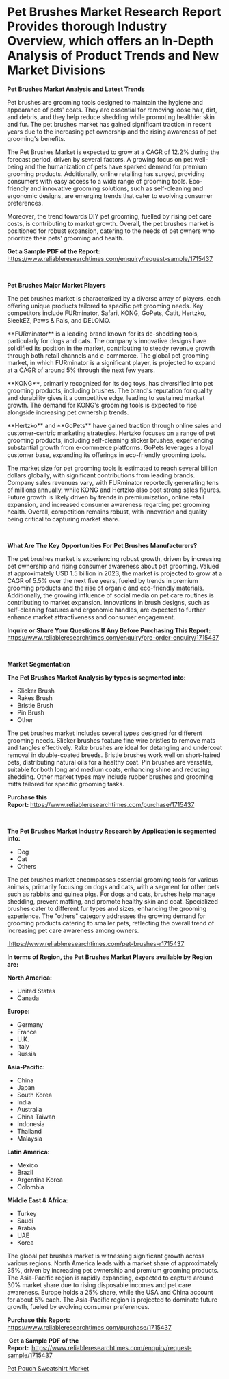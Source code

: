 <p><h1>Pet Brushes Market Research Report Provides thorough Industry Overview, which offers an In-Depth Analysis of Product Trends and New Market Divisions</h1></p><p><strong>Pet Brushes Market Analysis and Latest Trends</strong></p>
<p><p>Pet brushes are grooming tools designed to maintain the hygiene and appearance of pets' coats. They are essential for removing loose hair, dirt, and debris, and they help reduce shedding while promoting healthier skin and fur. The pet brushes market has gained significant traction in recent years due to the increasing pet ownership and the rising awareness of pet grooming's benefits.</p><p>The Pet Brushes Market is expected to grow at a CAGR of 12.2% during the forecast period, driven by several factors. A growing focus on pet well-being and the humanization of pets have sparked demand for premium grooming products. Additionally, online retailing has surged, providing consumers with easy access to a wide range of grooming tools. Eco-friendly and innovative grooming solutions, such as self-cleaning and ergonomic designs, are emerging trends that cater to evolving consumer preferences. </p><p>Moreover, the trend towards DIY pet grooming, fuelled by rising pet care costs, is contributing to market growth. Overall, the pet brushes market is positioned for robust expansion, catering to the needs of pet owners who prioritize their pets' grooming and health.</p></p>
<p><strong>Get a Sample PDF of the Report:&nbsp;</strong> <a href="https://www.reliableresearchtimes.com/enquiry/request-sample/1715437?utm_campaign=3059&utm_medium=2&utm_source=Github&utm_content=ia&utm_term=04042025&utm_id=pet-brushes">https://www.reliableresearchtimes.com/enquiry/request-sample/1715437</a></p>
<p>&nbsp;</p>
<p><strong>Pet Brushes Major Market Players</strong></p>
<p><p>The pet brushes market is characterized by a diverse array of players, each offering unique products tailored to specific pet grooming needs. Key competitors include FURminator, Safari, KONG, GoPets, Catit, Hertzko, SleekEZ, Paws & Pals, and DELOMO. </p><p>**FURminator** is a leading brand known for its de-shedding tools, particularly for dogs and cats. The company's innovative designs have solidified its position in the market, contributing to steady revenue growth through both retail channels and e-commerce. The global pet grooming market, in which FURminator is a significant player, is projected to expand at a CAGR of around 5% through the next few years.</p><p>**KONG**, primarily recognized for its dog toys, has diversified into pet grooming products, including brushes. The brand's reputation for quality and durability gives it a competitive edge, leading to sustained market growth. The demand for KONG's grooming tools is expected to rise alongside increasing pet ownership trends.</p><p>**Hertzko** and **GoPets** have gained traction through online sales and customer-centric marketing strategies. Hertzko focuses on a range of pet grooming products, including self-cleaning slicker brushes, experiencing substantial growth from e-commerce platforms. GoPets leverages a loyal customer base, expanding its offerings in eco-friendly grooming tools.</p><p>The market size for pet grooming tools is estimated to reach several billion dollars globally, with significant contributions from leading brands. Company sales revenues vary, with FURminator reportedly generating tens of millions annually, while KONG and Hertzko also post strong sales figures. Future growth is likely driven by trends in premiumization, online retail expansion, and increased consumer awareness regarding pet grooming health. Overall, competition remains robust, with innovation and quality being critical to capturing market share.</p></p>
<p>&nbsp;</p>
<p><strong>What Are The Key Opportunities For Pet Brushes Manufacturers?</strong></p>
<p><p>The pet brushes market is experiencing robust growth, driven by increasing pet ownership and rising consumer awareness about pet grooming. Valued at approximately USD 1.5 billion in 2023, the market is projected to grow at a CAGR of 5.5% over the next five years, fueled by trends in premium grooming products and the rise of organic and eco-friendly materials. Additionally, the growing influence of social media on pet care routines is contributing to market expansion. Innovations in brush designs, such as self-cleaning features and ergonomic handles, are expected to further enhance market attractiveness and consumer engagement.</p></p>
<p><strong>Inquire or Share Your Questions If Any Before Purchasing This Report:</strong> <a href="https://www.reliableresearchtimes.com/enquiry/pre-order-enquiry/1715437?utm_campaign=3059&utm_medium=2&utm_source=Github&utm_content=ia&utm_term=04042025&utm_id=pet-brushes">https://www.reliableresearchtimes.com/enquiry/pre-order-enquiry/1715437</a></p>
<p>&nbsp;</p>
<p><strong>Market Segmentation</strong></p>
<p><strong>The Pet Brushes Market Analysis by types is segmented into:</strong></p>
<p><ul><li>Slicker Brush</li><li>Rakes Brush</li><li>Bristle Brush</li><li>Pin Brush</li><li>Other</li></ul></p>
<p><p>The pet brushes market includes several types designed for different grooming needs. Slicker brushes feature fine wire bristles to remove mats and tangles effectively. Rake brushes are ideal for detangling and undercoat removal in double-coated breeds. Bristle brushes work well on short-haired pets, distributing natural oils for a healthy coat. Pin brushes are versatile, suitable for both long and medium coats, enhancing shine and reducing shedding. Other market types may include rubber brushes and grooming mitts tailored for specific grooming tasks.</p></p>
<p><strong>Purchase this Report:&nbsp;</strong><a href="https://www.reliableresearchtimes.com/purchase/1715437?utm_campaign=3059&utm_medium=2&utm_source=Github&utm_content=ia&utm_term=04042025&utm_id=pet-brushes">https://www.reliableresearchtimes.com/purchase/1715437</a></p>
<p>&nbsp;</p>
<p><strong>The Pet Brushes Market Industry Research by Application is segmented into:</strong></p>
<p><ul><li>Dog</li><li>Cat</li><li>Others</li></ul></p>
<p><p>The pet brushes market encompasses essential grooming tools for various animals, primarily focusing on dogs and cats, with a segment for other pets such as rabbits and guinea pigs. For dogs and cats, brushes help manage shedding, prevent matting, and promote healthy skin and coat. Specialized brushes cater to different fur types and sizes, enhancing the grooming experience. The "others" category addresses the growing demand for grooming products catering to smaller pets, reflecting the overall trend of increasing pet care awareness among owners.</p></p>
<p><a href="https://www.reliableresearchtimes.com/pet-brushes-r1715437?utm_campaign=3059&utm_medium=2&utm_source=Github&utm_content=ia&utm_term=04042025&utm_id=pet-brushes">&nbsp;https://www.reliableresearchtimes.com/pet-brushes-r1715437</a></p>
<p><strong>In terms of Region, the Pet Brushes Market Players available by Region are:</strong></p>
<p>
    <p> <strong> North America: </strong>
        <ul>
            <li>United States</li>
            <li>Canada</li>
        </ul>
        </p> 
    <p> <strong> Europe: </strong>
        <ul>
            <li>Germany</li>
            <li>France</li>
            <li>U.K.</li>
            <li>Italy</li>
            <li>Russia</li>
        </ul>
        </p> 
    <p> <strong> Asia-Pacific: </strong>
        <ul>
            <li>China</li>
            <li>Japan</li>
            <li>South Korea</li>
            <li>India</li>
            <li>Australia</li>
            <li>China Taiwan</li>
            <li>Indonesia</li>
            <li>Thailand</li>
            <li>Malaysia</li>
        </ul>
        </p> 
    <p> <strong> Latin America: </strong>
        <ul>
            <li>Mexico</li>
            <li>Brazil</li>
            <li>Argentina Korea</li>
            <li>Colombia</li>
        </ul>
        </p> 
    <p> <strong> Middle East & Africa: </strong>
        <ul>
            <li>Turkey</li>
            <li>Saudi</li>
            <li>Arabia</li>
            <li>UAE</li>
            <li>Korea</li>
        </ul>
    </p>
    </p>
<p><p>The global pet brushes market is witnessing significant growth across various regions. North America leads with a market share of approximately 35%, driven by increasing pet ownership and premium grooming products. The Asia-Pacific region is rapidly expanding, expected to capture around 30% market share due to rising disposable incomes and pet care awareness. Europe holds a 25% share, while the USA and China account for about 5% each. The Asia-Pacific region is projected to dominate future growth, fueled by evolving consumer preferences.</p></p>
<p><strong>Purchase this Report: </strong><a href="https://www.reliableresearchtimes.com/purchase/1715437?utm_campaign=3059&utm_medium=2&utm_source=Github&utm_content=ia&utm_term=04042025&utm_id=pet-brushes">https://www.reliableresearchtimes.com/purchase/1715437</a></p>
<p>&nbsp;<strong>Get a Sample PDF of the Report:&nbsp;&nbsp;</strong><a href="https://www.reliableresearchtimes.com/enquiry/request-sample/1715437?utm_campaign=3059&utm_medium=2&utm_source=Github&utm_content=ia&utm_term=04042025&utm_id=pet-brushes">https://www.reliableresearchtimes.com/enquiry/request-sample/1715437</a></p>
<p><strong></strong></p>
<p><p><a href="https://github.com/micbotam/Market-Research-Report-List-1/blob/main/pet-pouch-sweatshirt-market.md?utm_campaign=3059&utm_medium=2&utm_source=Github&utm_content=ia&utm_term=04042025&utm_id=pet-brushes">Pet Pouch Sweatshirt Market</a></p></p>